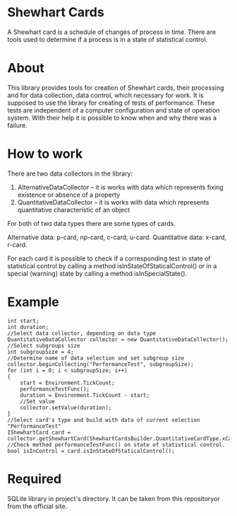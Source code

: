 Shewhart Cards
=============
A Shewhart card is a schedule of changes of process in time. There are tools used to determine if a process is in a state of statistical control.

About
=============
This library provides tools for creation of Shewhart cards, their processing and for data collection, data control, which necessary for work.
It is supposed to use the library for creating of tests of performance. These tests are independent of a computer configuration and state of operation system. With their help it is possible to know when and why there was a failure.

How to work
=============
There are two data collectors in the library:
  1. AlternativeDataCollector – it is works with data which represents fixing existence or absence of a property
  2. QuantitativeDataCollector – it is works with data which represents quantitative characteristic of an object

For both of two data types there are some types of cards.

Alternative data: p-card, np-card, c-card, u-card.
Quantitative data: x-card, r-card. 

For each card it is possible to check if a corresponding test in state of statistical control by calling a method isInStateOfStaticalControl() or in a special (warning) state by calling a method
isInSpecialState().

Example
=============
```
int start;
int duration;
//Select data collector, depending on data type
QuantitativeDataCollector collector = new QuantitativeDataCollector();
//Select subgroups size
int subgroupSize = 4;
//Determine name of data selection and set subgroup size
collector.beginCollecting("PerformanceTest", subgroupSize);
for (int i = 0; i < subgroupSize; i++)
{
    start = Environment.TickCount;
    performanceTestFunc();
    duration = Environment.TickCount - start;
    //Set value
    collector.setValue(duration);
}
//Select card's type and build with data of current selection "PerformanceTest"
IShewhartCard card = collector.getShewhartCard(ShewhartCardsBuilder.QuantitativeCardType.xCard);
//Check method performanceTestFunc() on state of statistical control.
bool isInControl = card.isInStateOfStaticalControl();
```
Required
============
SQLite library in project's directory. It can be taken from this repositoryor from the official site.
